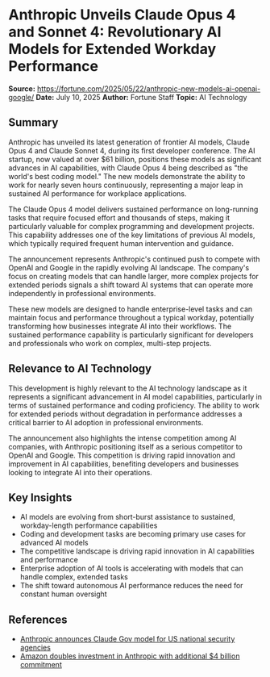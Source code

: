 # Anthropic Unveils Claude Opus 4 and Sonnet 4: Revolutionary AI Models for Extended Workday Performance

**Source:** https://fortune.com/2025/05/22/anthropic-new-models-ai-openai-google/
**Date:** July 10, 2025
**Author:** Fortune Staff
**Topic:** AI Technology

## Summary

Anthropic has unveiled its latest generation of frontier AI models, Claude Opus 4 and Claude Sonnet 4, during its first developer conference. The AI startup, now valued at over $61 billion, positions these models as significant advances in AI capabilities, with Claude Opus 4 being described as "the world's best coding model." The new models demonstrate the ability to work for nearly seven hours continuously, representing a major leap in sustained AI performance for workplace applications.

The Claude Opus 4 model delivers sustained performance on long-running tasks that require focused effort and thousands of steps, making it particularly valuable for complex programming and development projects. This capability addresses one of the key limitations of previous AI models, which typically required frequent human intervention and guidance.

The announcement represents Anthropic's continued push to compete with OpenAI and Google in the rapidly evolving AI landscape. The company's focus on creating models that can handle larger, more complex projects for extended periods signals a shift toward AI systems that can operate more independently in professional environments.

These new models are designed to handle enterprise-level tasks and can maintain focus and performance throughout a typical workday, potentially transforming how businesses integrate AI into their workflows. The sustained performance capability is particularly significant for developers and professionals who work on complex, multi-step projects.

## Relevance to AI Technology

This development is highly relevant to the AI technology landscape as it represents a significant advancement in AI model capabilities, particularly in terms of sustained performance and coding proficiency. The ability to work for extended periods without degradation in performance addresses a critical barrier to AI adoption in professional environments.

The announcement also highlights the intense competition among AI companies, with Anthropic positioning itself as a serious competitor to OpenAI and Google. This competition is driving rapid innovation and improvement in AI capabilities, benefiting developers and businesses looking to integrate AI into their operations.

## Key Insights

- AI models are evolving from short-burst assistance to sustained, workday-length performance capabilities
- Coding and development tasks are becoming primary use cases for advanced AI models
- The competitive landscape is driving rapid innovation in AI capabilities and performance
- Enterprise adoption of AI tools is accelerating with models that can handle complex, extended tasks
- The shift toward autonomous AI performance reduces the need for constant human oversight

## References

- [Anthropic announces Claude Gov model for US national security agencies](https://www.cnn.com/2025/05/22/tech/ai-anthropic-claude-4-opus-sonnet-agent)
- [Amazon doubles investment in Anthropic with additional $4 billion commitment](https://fortune.com/2025/05/22/anthropic-new-models-ai-openai-google/)